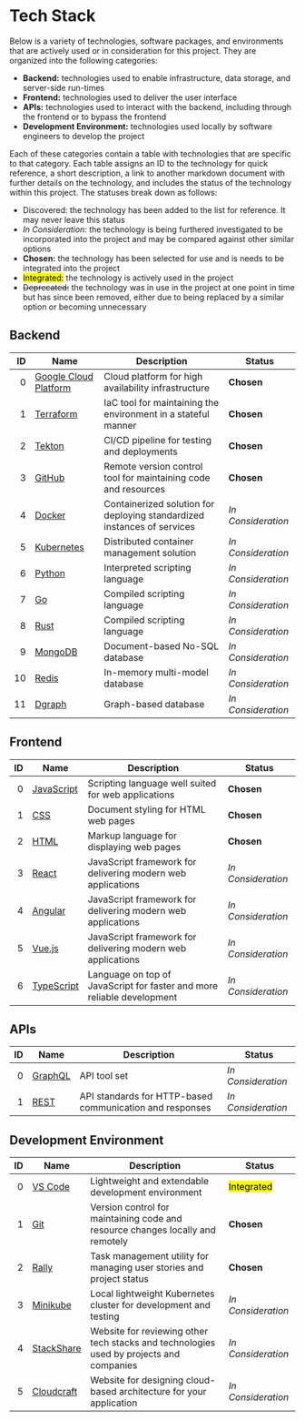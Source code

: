 # Tech Stack
Below is a variety of technologies, software packages, and environments that are actively used or in consideration for this project. They are organized into the following categories:

- **Backend:** technologies used to enable infrastructure, data storage, and server-side run-times
- **Frontend:** technologies used to deliver the user interface
- **APIs:** technologies used to interact with the backend, including through the frontend or to bypass the frontend
- **Development Environment:** technologies used locally by software engineers to develop the project

Each of these categories contain a table with technologies that are specific to that category. Each table assigns an ID to the technology for quick reference, a short description, a link to another markdown document with further details on the technology, and includes the status of the technology within this project. The statuses break down as follows:

- Discovered: the technology has been added to the list for reference. It may never leave this status
- *In Consideration:* the technology is being furthered investigated to be incorporated into the project and may be compared against other similar options
- **Chosen:** the technology has been selected for use and is needs to be integrated into the project
- <mark>Integrated:</mark> the technology is actively used in the project
- ~~Deprecated:~~ the technology was in use in the project at one point in time but has since been removed, either due to being replaced by a similar option or becoming unnecessary

## Backend

| ID | Name | Description | Status |
| -: | ---- | ----------- | ------ |
| 0 | [Google Cloud Platform](tech/gcp.md) | Cloud platform for high availability infrastructure | **Chosen** |
| 1 | [Terraform](tech/terraform.md) | IaC tool for maintaining the environment in a stateful manner | **Chosen** |
| 2 | [Tekton](tech/tekton.md) | CI/CD pipeline for testing and deployments | **Chosen** |
| 3 | [GitHub](tech/github.md) | Remote version control tool for maintaining code and resources | **Chosen** |
| 4 | [Docker](tech/docker.md) | Containerized solution for deploying standardized instances of services | *In Consideration* |
| 5 | [Kubernetes](tech/k8s.md) | Distributed container management solution | *In Consideration* |
| 6 | [Python](tech/python.md) | Interpreted scripting language | *In Consideration* |
| 7 | [Go](tech/go.md) | Compiled scripting language | *In Consideration* |
| 8 | [Rust](tech/rust.md) | Compiled scripting language | *In Consideration* |
| 9 | [MongoDB](tech/mongodb.md) | Document-based No-SQL database | *In Consideration* |
| 10 | [Redis](tech/redis.md) | In-memory multi-model database | *In Consideration* |
| 11 | [Dgraph](tech/dgraph.md) | Graph-based database | *In Consideration* |

## Frontend

| ID | Name | Description | Status |
| -: | ---- | ----------- | ------ |
| 0 | [JavaScript](tech/javascript.md) | Scripting language well suited for web applications | **Chosen** |
| 1 | [CSS](tech/css.md) | Document styling for HTML web pages | **Chosen** |
| 2 | [HTML](tech/html.md) | Markup language for displaying web pages | **Chosen** |
| 3 | [React](tech/react.md) | JavaScript framework for delivering modern web applications | *In Consideration* |
| 4 | [Angular](tech/angular.md) | JavaScript framework for delivering modern web applications | *In Consideration* |
| 5 | [Vue.js](tech/vuejs.md) | JavaScript framework for delivering modern web applications | *In Consideration* |
| 6 | [TypeScript](tech/typescript.ms) | Language on top of JavaScript for faster and more reliable development | *In Consideration* |

## APIs

| ID | Name | Description | Status |
| -: | ---- | ----------- | ------ |
| 0 | [GraphQL](tech/graphql.md) | API tool set | *In Consideration* |
| 1 | [REST](tech/rest.md) | API standards for HTTP-based communication and responses | *In Consideration* |

## Development Environment

| ID | Name | Description | Status |
| -: | ---- | ----------- | ------ |
| 0 | [VS Code](tech/vscode.md) | Lightweight and extendable development environment | <mark>Integrated</mark> |
| 1 | [Git](tech/git.md) | Version control for maintaining code and resource changes locally and remotely | **Chosen** |
| 2 | [Rally](tech/rally.md) | Task management utility for managing user stories and project status | **Chosen** |
| 3 | [Minikube](tech/minikube.md) | Local lightweight Kubernetes cluster for development and testing | *In Consideration* |
| 4 | [StackShare](tech/stackshare.md) | Website for reviewing other tech stacks and technologies used by projects and companies | *In Consideration* |
| 5 | [Cloudcraft](tech/cloudcraft.md) | Website for designing cloud-based architecture for your application | *In Consideration* |
